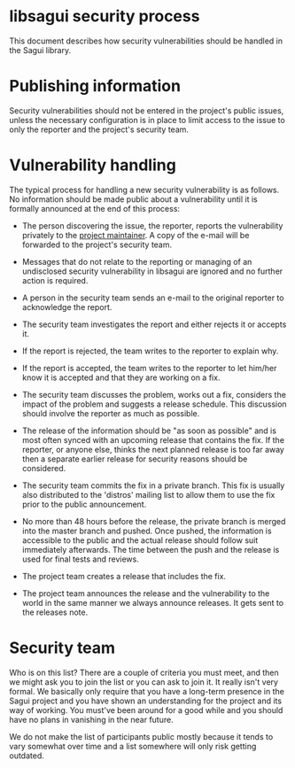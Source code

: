 # libsagui security process

This document describes how security vulnerabilities should be handled in the Sagui library.

# Publishing information

Security vulnerabilities should not be entered in the project's public issues, unless the necessary configuration is in place to limit access to the issue to only the reporter and the project's security team.

# Vulnerability handling

The typical process for handling a new security vulnerability is as follows. No information should be made public about a vulnerability until it is formally announced at the end of this process:

* The person discovering the issue, the reporter, reports the vulnerability privately to the [project maintainer](mailto:silvioprog@gmail.com). A copy of the e-mail will be forwarded to the project's security team.

* Messages that do not relate to the reporting or managing of an undisclosed security vulnerability in libsagui are ignored and no further action is required.

* A person in the security team sends an e-mail to the original reporter to acknowledge the report.

* The security team investigates the report and either rejects it or accepts it.

* If the report is rejected, the team writes to the reporter to explain why.

* If the report is accepted, the team writes to the reporter to let him/her know it is accepted and that they are working on a fix.

* The security team discusses the problem, works out a fix, considers the impact of the problem and suggests a release schedule. This discussion should involve the reporter as much as possible.

* The release of the information should be "as soon as possible" and is most often synced with an upcoming release that contains the fix. If the reporter, or anyone else, thinks the next planned release is too far away then a separate earlier release for security reasons should be considered.

* The security team commits the fix in a private branch. This fix is usually also distributed to the 'distros' mailing list to allow them to use the fix prior to the public announcement.

* No more than 48 hours before the release, the private branch is merged into the master branch and pushed. Once pushed, the information is accessible to the public and the actual release should follow suit immediately afterwards. The time between the push and the release is used for final tests and reviews.

* The project team creates a release that includes the fix.

* The project team announces the release and the vulnerability to the world in the same manner we always announce releases. It gets sent to the releases note.

# Security team

Who is on this list? There are a couple of criteria you must meet, and then we might ask you to join the list or you can ask to join it. It really isn't very formal. We basically only require that you have a long-term presence in the Sagui project and you have shown an understanding for the project and its way of working. You must've been around for a good while and you should have no plans in vanishing in the near future.

We do not make the list of participants public mostly because it tends to vary somewhat over time and a list somewhere will only risk getting outdated.